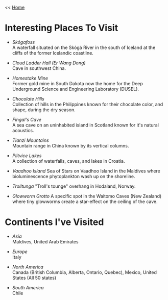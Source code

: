 << [Home](https://github.com/dubrie/public)

Interesting Places To Visit
===========================
* *Skógafoss*  
A waterfall situated on the Skógá River in the south of Iceland at the cliffs of the former Icelandic coastline.

* *Cloud Ladder Hall (Er Wang Dong)*  
Cave in southwest China.

* *Homestake Mine*  
Former gold mine in South Dakota now the home for the Deep Underground Science and Engineering Laboratory (DUSEL).

* *Chocolate Hills*  
Collection of hills in the Philippines known for their chocolate color, and shape, during the dry season.

* *Fingal's Cave*  
A sea cave on an uninhabited island in Scotland known for it's natural acoustics.

* *Tianzi Mountains*  
Mountain range in China known by its vertical columns.

* *Plitvice Lakes*  
A collection of waterfalls, caves, and lakes in Croatia.

* *Vaadhoo Island*
Sea of Stars on Vaadhoo Island in the Maldives where bioluminescence phytoplankton wash up on the shoreline.

* *Trolltunga*
"Troll's tounge" overhang in Hodaland, Norway.

* *Glowworm Grotto*
A specific spot in the Waitomo Caves (New Zealand) where tiny glowworms create a star-effect on the ceiling of the cave.


Continents I've Visited
=======================
* *Asia*  
Maldives,
United Arab Emirates

* *Europe*  
Italy

* *North America*  
Canada (British Columbia, Alberta, Ontario, Quebec), 
Mexico,
United States (All 50 states)

* *South America*  
Chile
